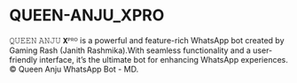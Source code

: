 # QUEEN-ANJU_XPRO
𝚀𝚄𝙴𝙴𝙽 𝙰𝙽𝙹𝚄 𝗫ᴾᴿᴼ is a powerful and feature-rich WhatsApp bot created by Gaming Rash (Janith Rashmika).With seamless functionality and a user-friendly interface, it’s the ultimate bot for enhancing WhatsApp experiences. © Queen Anju WhatsApp Bot - MD.
